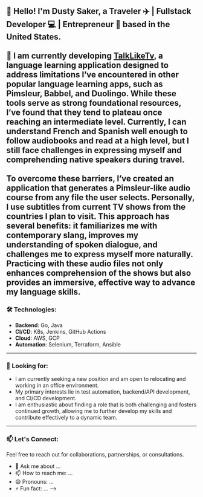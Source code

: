<!--
**dsaker/dsaker** is a ✨ _special_ ✨ repository because its `README.md` (this file) appears on your GitHub profile.

Here are some ideas to get you started:

- 🔭 I’m currently working on ...
- 🌱 I’m currently learning ...
- 👯 I’m looking to collaborate on ...
- 🤔 I’m looking for help with ...<!--
**dsaker/dsaker** is a ✨ _special_ ✨ repository because its `README.md` (this file) appears on your GitHub profile.

Here are some ideas to get you started:

- 🔭 I’m currently working on ...
- 🌱 I’m currently learning ...
- 👯 I’m looking to collaborate on ...
- 🤔 I’m looking for help with ...
- 💬 Ask me about ...
- 📫 How to reach me: ...
- 😄 Pronouns: ...
- ⚡ Fun fact: ...
-->

👋 Hello! I'm **Dusty Saker**, a **Traveler ✈️ | Fullstack Developer 💻 | Entrepreneur** 🚀 based in the United States. <br /> <br />
🔭 I am currently developing [TalkLikeTv](https://github.com/dsaker/echo-oapi-tltv), a language learning application designed to address limitations I’ve encountered in other popular language learning apps, such as Pimsleur, Babbel, and Duolingo. While these tools serve as strong foundational resources, I’ve found that they tend to plateau once reaching an intermediate level. Currently, I can understand French and Spanish well enough to follow audiobooks and read at a high level, but I still face challenges in expressing myself and comprehending native speakers during travel.<br /> <br />
To overcome these barriers, I’ve created an application that generates a Pimsleur-like audio course from any file the user selects. Personally, I use subtitles from current TV shows from the countries I plan to visit. This approach has several benefits: it familiarizes me with contemporary slang, improves my understanding of spoken dialogue, and challenges me to express myself more naturally. Practicing with these audio files not only enhances comprehension of the shows but also provides an immersive, effective way to advance my language skills.
---

### 🛠 Technologies:
- **Backend**: Go, Java
- **CI/CD**: K8s, Jenkins, GitHub Actions
- **Cloud**: AWS, GCP
- **Automation**: Selenium, Terraform, Ansible

---

### 👀 Looking for:
- I am currently seeking a new position and am open to relocating and working in an office environment. 
- My primary interests lie in test automation, backend/API development, and CI/CD development. 
- I am enthusiastic about finding a role that is both challenging and fosters continued growth, allowing me to further develop my skills and contribute effectively to a dynamic team.

---

### 📫 Let's Connect:
Feel free to reach out for collaborations, partnerships, or consultations.
- 💬 Ask me about ...
- 📫 How to reach me: ...
- 😄 Pronouns: ...
- ⚡ Fun fact: ...
-->
